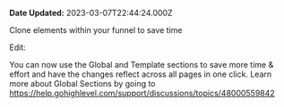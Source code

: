 **Date Updated:** 2023-03-07T22:44:24.000Z

Clone elements within your funnel to save time
  
  
Edit:

You can now use the Global and Template sections to save more time & effort and have the changes reflect across all pages in one click. Learn more about Global Sections by going to <https://help.gohighlevel.com/support/discussions/topics/48000559842>
